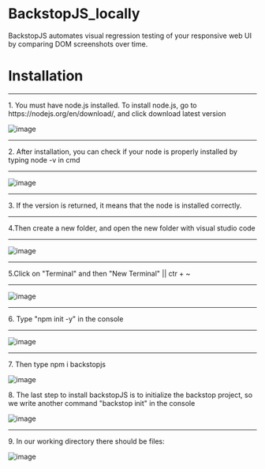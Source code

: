 # BackstopJS_locally
BackstopJS automates visual regression testing of your responsive web UI by comparing DOM screenshots over time.


<h1>Installation</h1>

<hr>

<p>1. You must have node.js installed. To install node.js, go to https://nodejs.org/en/download/, and click download latest version</p>

![image](https://user-images.githubusercontent.com/98982966/207040068-e8a932cb-edfc-4e3a-bf5d-3a8162cbb89b.png)

<hr>

<p>2. After installation, you can check if your node is properly installed by typing node -v in cmd</p>

<hr>

![image](https://user-images.githubusercontent.com/98982966/207042801-16cb2930-bbc3-4edf-98ae-049ea9657e87.png)

<hr>

<p>3. If the version is returned, it means that the node is installed correctly.</p>

<hr>

<p>4.Then create a new folder, and open the new folder with visual studio code</p>

<hr>

![image](https://user-images.githubusercontent.com/98982966/207041927-29f7d593-de6f-457f-aeaa-77964e07ba28.png)

<hr>

<p>5.Click on "Terminal" and then "New Terminal" || ctr + ~ </p>

<hr>

![image](https://user-images.githubusercontent.com/98982966/207042260-3760e9fb-3989-46ef-987d-bf6e7f1781e9.png)

<hr>

<p>6. Type "npm init -y" in the console </p>

<hr>

![image](https://user-images.githubusercontent.com/98982966/207043819-c85646be-5f3f-4c19-9d09-d7a6e98e0049.png)

<hr>

<p>7. Then type npm i backstopjs</p>

![image](https://user-images.githubusercontent.com/98982966/207044817-67e80578-1cf6-47bd-a1e6-7db427a65d3b.png)

<p>8. The last step to install backstopJS is to initialize the backstop project, so we write another command "backstop init" in the console</p>

![image](https://user-images.githubusercontent.com/98982966/207045642-8d8ced05-0fb7-43ad-875d-97cad26a15ef.png)

<hr>

<p>9. In our working directory there should be files: </p>

![image](https://user-images.githubusercontent.com/98982966/207045927-00f46c03-da67-439b-a01b-1b39c3dc1e53.png)


